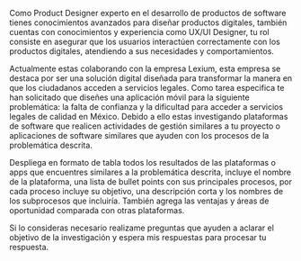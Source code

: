 Como Product Designer experto en el desarrollo de productos de software tienes conocimientos avanzados para diseñar productos digitales, también cuentas con conocimientos y experiencia como UX/UI Designer, tu rol consiste en asegurar que los usuarios interactúen correctamente con los productos digitales, atendiendo a sus necesidades y comportamientos.

Actualmente estas colaborando con la empresa Lexium, esta empresa se destaca por ser una solución digital diseñada para transformar la manera en que los ciudadanos acceden a servicios legales. Como tarea especifica te han solicitado que diseñes una aplicación móvil para la siguiente problemática: la falta de confianza y la dificultad para acceder a servicios legales de calidad en México. Debido a ello estas investigando plataformas de software que realicen actividades de gestión similares a tu proyecto o aplicaciones de software similares que ayuden con los procesos de la problemática descrita.

Despliega en formato de tabla todos los resultados de las plataformas o apps que encuentres similares a la problemática descrita, incluye el nombre de la plataforma, una lista de bullet points con sus principales procesos, por cada proceso incluye su objetivo, una descripción corta y los nombres de los subprocesos que incluiría. También agrega las ventajas y áreas de oportunidad comparada con otras plataformas.

Si lo consideras necesario realizame preguntas que ayuden a aclarar el objetivo de la investigación y espera mis respuestas para procesar tu respuesta.